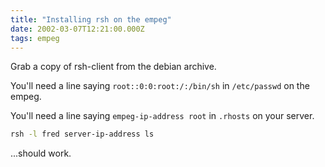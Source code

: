 ```yaml
---
title: "Installing rsh on the empeg"
date: 2002-03-07T12:21:00.000Z
tags: empeg
---
```


Grab a copy of rsh-client from the debian archive.

You'll need a line saying `root::0:0:root:/:/bin/sh` in `/etc/passwd` on the empeg.

You'll need a line saying `empeg-ip-address root` in `.rhosts` on your server.

```sh
rsh -l fred server-ip-address ls
```

...should work.
